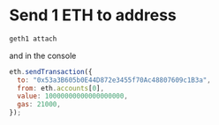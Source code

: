 # Send 1 ETH to address

```sh
geth1 attach
```

and in the console

```js
eth.sendTransaction({
  to: "0x53a3B605b0E44D872e3455f70Ac48807609c1B3a",
  from: eth.accounts[0],
  value: 10000000000000000000,
  gas: 21000,
});
```
